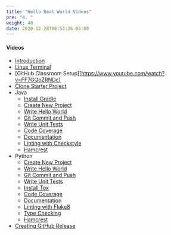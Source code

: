 ```yaml
---
title: "Hello Real World Videos"
pre: "4. "
weight: 40
date: 2020-12-28T00:53:26-05:00
---
```


#### Videos

* [Introduction](https://www.youtube.com/watch?v=qySmU2P1qqo)
* [Linux Terminal](https://www.youtube.com/watch?v=1sWLEF_awoM)
* [GitHub Classroom Setup][https://www.youtube.com/watch?v=FF7GQoZRNDc]
* [Clone Starter Project](https://www.youtube.com/watch?v=mZIqb6OQYZg)
* Java
  * [Install Gradle](https://www.youtube.com/watch?v=YosEP_LgrcA)
  * [Create New Project](https://www.youtube.com/watch?v=aCrCQ78B8cw)
  * [Write Hello World](https://www.youtube.com/watch?v=Z86190JddZk)
  * [Git Commit and Push](https://www.youtube.com/watch?v=bAjwHZ6OX3g)
  * [Write Unit Tests](https://www.youtube.com/watch?v=kS5-DplKm6s)
  * [Code Coverage](https://www.youtube.com/watch?v=0eRjer4DzK0)
  * [Documentation](https://www.youtube.com/watch?v=zd4b8MRvNLI)
  * [Linting with Checkstyle](https://www.youtube.com/watch?v=i3TmufNS3ZA)
  * [Hamcrest](https://www.youtube.com/watch?v=_0aEv1GDRfQ)
* Python
  * [Create New Project](https://www.youtube.com/watch?v=d_KfhEA5Rsc)
  * [Write Hello World](https://www.youtube.com/watch?v=Gx_nV1Y-0ek)
  * [Git Commit and Push](https://www.youtube.com/watch?v=6EENk4EMO1Q)
  * [Write Unit Tests](https://www.youtube.com/watch?v=OuG9rmdl2_A)
  * [Install Tox](https://www.youtube.com/watch?v=tBQEX4F_jzE)
  * [Code Coverage](https://www.youtube.com/watch?v=jB6VoijiOVo)
  * [Documentation](https://www.youtube.com/watch?v=Z67W_xDtW1s)
  * [Linting with Flake8](https://www.youtube.com/watch?v=vcClFM560-g)
  * [Type Checking](https://www.youtube.com/watch?v=MFaEO1cTlck)
  * [Hamcrest](https://www.youtube.com/watch?v=C5HJWKFLm0Q)
* [Creating GitHub Release](https://www.youtube.com/watch?v=TMiu5OLPq2M)
